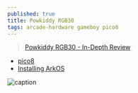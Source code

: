 ```yaml
---
published: true
title: Powkiddy RGB30
tags: arcade-hardware gameboy pico8
---
```

> [Powkiddy RGB30 - In-Depth Review](https://www.youtube.com/watch?v=XgIlD4rNe8k)

- [pico8](https://www.youtube.com/watch?v=KTb6ik1Eb40&t=2012s)
- [Installing ArkOS](https://www.youtube.com/watch?v=XgIlD4rNe8k&t=508s)

![caption](https://external-content.duckduckgo.com/iu/?u=https%3A%2F%2Ftse3.mm.bing.net%2Fth%3Fid%3DOIP.n1ZfSor20nrbr8o_S4CbiAHaEK%26pid%3DApi&f=1&ipt=0c888f97e66313041f302f62badb6b3275070124924c51e9d8b45643321d5fd5&ipo=images)
